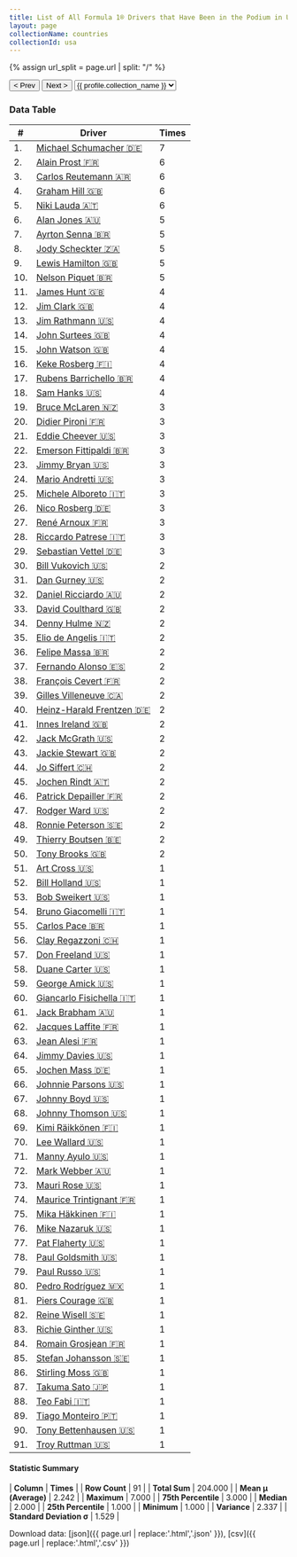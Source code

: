 ```yaml
---
title: List of All Formula 1® Drivers that Have Been in the Podium in USA by Number of Times
layout: page
collectionName: countries
collectionId: usa
---
```


{% assign url_split = page.url | split: "/" %}
<div id="collection-navigation">
<button onclick="selector.options[selector.selectedIndex-1].value && (window.location = selector.options[selector.selectedIndex-1].value);">&lt; Prev</button>
<button onclick="selector.options[selector.selectedIndex+1].value && (window.location = selector.options[selector.selectedIndex+1].value);">Next &gt;</button>
<select id="selector" onchange="this.options[this.selectedIndex].value && (window.location = this.options[this.selectedIndex].value);">
  {% for collectionId in site.data[page.collectionName].refs %}
    {% if collectionId == page.collectionId %}
      {% assign selected = "selected" %}
    {% else %}
      {% assign selected = "" %}
    {% endif %}
    {% assign profile = site.data[page.collectionName][collectionId].profile %}
    <option value="/f1/{{ page.collectionName }}/{{ collectionId }}/{{ url_split[4] }}" {{ selected }}>{{ profile.collection_name }}</option>
  {% endfor %}
</select>
</div>

<canvas id="chart" width="400" height="180"></canvas>
<script>
var data = {
    "datasets": [
        {
            "backgroundColor": [
                "#9C8E8D",
                "#9C8E8D",
                "#9C8E8D",
                "#9C8E8D",
                "#9C8E8D",
                "#9C8E8D",
                "#9C8E8D",
                "#9C8E8D",
                "#9C8E8D",
                "#9C8E8D",
                "#9C8E8D",
                "#9C8E8D",
                "#9C8E8D",
                "#9C8E8D",
                "#9C8E8D",
                "#9C8E8D",
                "#9C8E8D",
                "#9C8E8D",
                "#9C8E8D",
                "#9C8E8D",
                "#9C8E8D",
                "#9C8E8D",
                "#9C8E8D",
                "#9C8E8D",
                "#9C8E8D",
                "#9C8E8D",
                "#9C8E8D",
                "#9C8E8D",
                "#9C8E8D",
                "#9C8E8D",
                "#9C8E8D",
                "#9C8E8D",
                "#9C8E8D",
                "#9C8E8D",
                "#9C8E8D",
                "#9C8E8D",
                "#9C8E8D",
                "#9C8E8D",
                "#9C8E8D",
                "#9C8E8D",
                "#9C8E8D",
                "#9C8E8D",
                "#9C8E8D",
                "#9C8E8D",
                "#9C8E8D",
                "#9C8E8D",
                "#9C8E8D",
                "#9C8E8D",
                "#9C8E8D",
                "#9C8E8D",
                "#9C8E8D",
                "#9C8E8D",
                "#9C8E8D",
                "#9C8E8D",
                "#9C8E8D",
                "#9C8E8D",
                "#9C8E8D",
                "#9C8E8D",
                "#9C8E8D",
                "#9C8E8D",
                "#9C8E8D",
                "#9C8E8D",
                "#9C8E8D",
                "#9C8E8D",
                "#9C8E8D",
                "#9C8E8D",
                "#9C8E8D",
                "#9C8E8D",
                "#9C8E8D",
                "#9C8E8D",
                "#9C8E8D",
                "#9C8E8D",
                "#9C8E8D",
                "#9C8E8D",
                "#9C8E8D",
                "#9C8E8D",
                "#9C8E8D",
                "#9C8E8D",
                "#9C8E8D",
                "#9C8E8D",
                "#9C8E8D",
                "#9C8E8D",
                "#9C8E8D",
                "#9C8E8D",
                "#9C8E8D",
                "#9C8E8D",
                "#9C8E8D",
                "#9C8E8D",
                "#9C8E8D",
                "#9C8E8D",
                "#9C8E8D"
            ],
            "borderColor": [
                "#1D181E",
                "#1D181E",
                "#1D181E",
                "#1D181E",
                "#1D181E",
                "#1D181E",
                "#1D181E",
                "#1D181E",
                "#1D181E",
                "#1D181E",
                "#1D181E",
                "#1D181E",
                "#1D181E",
                "#1D181E",
                "#1D181E",
                "#1D181E",
                "#1D181E",
                "#1D181E",
                "#1D181E",
                "#1D181E",
                "#1D181E",
                "#1D181E",
                "#1D181E",
                "#1D181E",
                "#1D181E",
                "#1D181E",
                "#1D181E",
                "#1D181E",
                "#1D181E",
                "#1D181E",
                "#1D181E",
                "#1D181E",
                "#1D181E",
                "#1D181E",
                "#1D181E",
                "#1D181E",
                "#1D181E",
                "#1D181E",
                "#1D181E",
                "#1D181E",
                "#1D181E",
                "#1D181E",
                "#1D181E",
                "#1D181E",
                "#1D181E",
                "#1D181E",
                "#1D181E",
                "#1D181E",
                "#1D181E",
                "#1D181E",
                "#1D181E",
                "#1D181E",
                "#1D181E",
                "#1D181E",
                "#1D181E",
                "#1D181E",
                "#1D181E",
                "#1D181E",
                "#1D181E",
                "#1D181E",
                "#1D181E",
                "#1D181E",
                "#1D181E",
                "#1D181E",
                "#1D181E",
                "#1D181E",
                "#1D181E",
                "#1D181E",
                "#1D181E",
                "#1D181E",
                "#1D181E",
                "#1D181E",
                "#1D181E",
                "#1D181E",
                "#1D181E",
                "#1D181E",
                "#1D181E",
                "#1D181E",
                "#1D181E",
                "#1D181E",
                "#1D181E",
                "#1D181E",
                "#1D181E",
                "#1D181E",
                "#1D181E",
                "#1D181E",
                "#1D181E",
                "#1D181E",
                "#1D181E",
                "#1D181E",
                "#1D181E"
            ],
            "borderWidth": 1,
            "data": [
                7.0,
                6.0,
                6.0,
                6.0,
                6.0,
                5.0,
                5.0,
                5.0,
                5.0,
                5.0,
                4.0,
                4.0,
                4.0,
                4.0,
                4.0,
                4.0,
                4.0,
                4.0,
                3.0,
                3.0,
                3.0,
                3.0,
                3.0,
                3.0,
                3.0,
                3.0,
                3.0,
                3.0,
                3.0,
                2.0,
                2.0,
                2.0,
                2.0,
                2.0,
                2.0,
                2.0,
                2.0,
                2.0,
                2.0,
                2.0,
                2.0,
                2.0,
                2.0,
                2.0,
                2.0,
                2.0,
                2.0,
                2.0,
                2.0,
                2.0,
                1.0,
                1.0,
                1.0,
                1.0,
                1.0,
                1.0,
                1.0,
                1.0,
                1.0,
                1.0,
                1.0,
                1.0,
                1.0,
                1.0,
                1.0,
                1.0,
                1.0,
                1.0,
                1.0,
                1.0,
                1.0,
                1.0,
                1.0,
                1.0,
                1.0,
                1.0,
                1.0,
                1.0,
                1.0,
                1.0,
                1.0,
                1.0,
                1.0,
                1.0,
                1.0,
                1.0,
                1.0,
                1.0,
                1.0,
                1.0,
                1.0
            ],
            "label": "Times"
        }
    ],
    "labels": [
        "Michael Schumacher",
        "Alain Prost",
        "Carlos Reutemann",
        "Graham Hill",
        "Niki Lauda",
        "Alan Jones",
        "Ayrton Senna",
        "Jody Scheckter",
        "Lewis Hamilton",
        "Nelson Piquet",
        "James Hunt",
        "Jim Clark",
        "Jim Rathmann",
        "John Surtees",
        "John Watson",
        "Keke Rosberg",
        "Rubens Barrichello",
        "Sam Hanks",
        "Bruce McLaren",
        "Didier Pironi",
        "Eddie Cheever",
        "Emerson Fittipaldi",
        "Jimmy Bryan",
        "Mario Andretti",
        "Michele Alboreto",
        "Nico Rosberg",
        "René Arnoux",
        "Riccardo Patrese",
        "Sebastian Vettel",
        "Bill Vukovich",
        "Dan Gurney",
        "Daniel Ricciardo",
        "David Coulthard",
        "Denny Hulme",
        "Elio de Angelis",
        "Felipe Massa",
        "Fernando Alonso",
        "François Cevert",
        "Gilles Villeneuve",
        "Heinz-Harald Frentzen",
        "Innes Ireland",
        "Jack McGrath",
        "Jackie Stewart",
        "Jo Siffert",
        "Jochen Rindt",
        "Patrick Depailler",
        "Rodger Ward",
        "Ronnie Peterson",
        "Thierry Boutsen",
        "Tony Brooks",
        "Art Cross",
        "Bill Holland",
        "Bob Sweikert",
        "Bruno Giacomelli",
        "Carlos Pace",
        "Clay Regazzoni",
        "Don Freeland",
        "Duane Carter",
        "George Amick",
        "Giancarlo Fisichella",
        "Jack Brabham",
        "Jacques Laffite",
        "Jean Alesi",
        "Jimmy Davies",
        "Jochen Mass",
        "Johnnie Parsons",
        "Johnny Boyd",
        "Johnny Thomson",
        "Kimi Räikkönen",
        "Lee Wallard",
        "Manny Ayulo",
        "Mark Webber",
        "Mauri Rose",
        "Maurice Trintignant",
        "Mika Häkkinen",
        "Mike Nazaruk",
        "Pat Flaherty",
        "Paul Goldsmith",
        "Paul Russo",
        "Pedro Rodríguez",
        "Piers Courage",
        "Reine Wisell",
        "Richie Ginther",
        "Romain Grosjean",
        "Stefan Johansson",
        "Stirling Moss",
        "Takuma Sato",
        "Teo Fabi",
        "Tiago Monteiro",
        "Tony Bettenhausen",
        "Troy Ruttman"
    ]
};
var options = {
  legend: {
    display: false
  },
  scales: {
    xAxes: [{
      ticks: {
        beginAtZero: true,
        maxRotation: 180,
        display: window.innerWidth > 800
      }
    }],
    yAxes: [{
      ticks: {
        beginAtZero: true
      }
    }]
  },
  onResize: function(chart, size) {
    chart.options.scales.xAxes[0].ticks.display = size.width > 800;
  }
};
var chart = new Chart("chart", {
    data: data,
    type: 'bar',
    options: options
});
</script>



### Data Table

| # | Driver | Times |
|--|--|--|
| 1. | [Michael Schumacher 🇩🇪](/f1/drivers/michael_schumacher) | 7 |
| 2. | [Alain Prost 🇫🇷](/f1/drivers/prost) | 6 |
| 3. | [Carlos Reutemann 🇦🇷](/f1/drivers/reutemann) | 6 |
| 4. | [Graham Hill 🇬🇧](/f1/drivers/hill) | 6 |
| 5. | [Niki Lauda 🇦🇹](/f1/drivers/lauda) | 6 |
| 6. | [Alan Jones 🇦🇺](/f1/drivers/jones) | 5 |
| 7. | [Ayrton Senna 🇧🇷](/f1/drivers/senna) | 5 |
| 8. | [Jody Scheckter 🇿🇦](/f1/drivers/scheckter) | 5 |
| 9. | [Lewis Hamilton 🇬🇧](/f1/drivers/hamilton) | 5 |
| 10. | [Nelson Piquet 🇧🇷](/f1/drivers/piquet) | 5 |
| 11. | [James Hunt 🇬🇧](/f1/drivers/hunt) | 4 |
| 12. | [Jim Clark 🇬🇧](/f1/drivers/clark) | 4 |
| 13. | [Jim Rathmann 🇺🇸](/f1/drivers/rathmann) | 4 |
| 14. | [John Surtees 🇬🇧](/f1/drivers/surtees) | 4 |
| 15. | [John Watson 🇬🇧](/f1/drivers/watson) | 4 |
| 16. | [Keke Rosberg 🇫🇮](/f1/drivers/keke_rosberg) | 4 |
| 17. | [Rubens Barrichello 🇧🇷](/f1/drivers/barrichello) | 4 |
| 18. | [Sam Hanks 🇺🇸](/f1/drivers/hanks) | 4 |
| 19. | [Bruce McLaren 🇳🇿](/f1/drivers/mclaren) | 3 |
| 20. | [Didier Pironi 🇫🇷](/f1/drivers/pironi) | 3 |
| 21. | [Eddie Cheever 🇺🇸](/f1/drivers/cheever) | 3 |
| 22. | [Emerson Fittipaldi 🇧🇷](/f1/drivers/emerson_fittipaldi) | 3 |
| 23. | [Jimmy Bryan 🇺🇸](/f1/drivers/bryan) | 3 |
| 24. | [Mario Andretti 🇺🇸](/f1/drivers/mario_andretti) | 3 |
| 25. | [Michele Alboreto 🇮🇹](/f1/drivers/alboreto) | 3 |
| 26. | [Nico Rosberg 🇩🇪](/f1/drivers/rosberg) | 3 |
| 27. | [René Arnoux 🇫🇷](/f1/drivers/arnoux) | 3 |
| 28. | [Riccardo Patrese 🇮🇹](/f1/drivers/patrese) | 3 |
| 29. | [Sebastian Vettel 🇩🇪](/f1/drivers/vettel) | 3 |
| 30. | [Bill Vukovich 🇺🇸](/f1/drivers/vukovich) | 2 |
| 31. | [Dan Gurney 🇺🇸](/f1/drivers/gurney) | 2 |
| 32. | [Daniel Ricciardo 🇦🇺](/f1/drivers/ricciardo) | 2 |
| 33. | [David Coulthard 🇬🇧](/f1/drivers/coulthard) | 2 |
| 34. | [Denny Hulme 🇳🇿](/f1/drivers/hulme) | 2 |
| 35. | [Elio de Angelis 🇮🇹](/f1/drivers/angelis) | 2 |
| 36. | [Felipe Massa 🇧🇷](/f1/drivers/massa) | 2 |
| 37. | [Fernando Alonso 🇪🇸](/f1/drivers/alonso) | 2 |
| 38. | [François Cevert 🇫🇷](/f1/drivers/cevert) | 2 |
| 39. | [Gilles Villeneuve 🇨🇦](/f1/drivers/gilles_villeneuve) | 2 |
| 40. | [Heinz-Harald Frentzen 🇩🇪](/f1/drivers/frentzen) | 2 |
| 41. | [Innes Ireland 🇬🇧](/f1/drivers/ireland) | 2 |
| 42. | [Jack McGrath 🇺🇸](/f1/drivers/mcgrath) | 2 |
| 43. | [Jackie Stewart 🇬🇧](/f1/drivers/stewart) | 2 |
| 44. | [Jo Siffert 🇨🇭](/f1/drivers/siffert) | 2 |
| 45. | [Jochen Rindt 🇦🇹](/f1/drivers/rindt) | 2 |
| 46. | [Patrick Depailler 🇫🇷](/f1/drivers/depailler) | 2 |
| 47. | [Rodger Ward 🇺🇸](/f1/drivers/ward) | 2 |
| 48. | [Ronnie Peterson 🇸🇪](/f1/drivers/peterson) | 2 |
| 49. | [Thierry Boutsen 🇧🇪](/f1/drivers/boutsen) | 2 |
| 50. | [Tony Brooks 🇬🇧](/f1/drivers/brooks) | 2 |
| 51. | [Art Cross 🇺🇸](/f1/drivers/cross) | 1 |
| 52. | [Bill Holland 🇺🇸](/f1/drivers/holland) | 1 |
| 53. | [Bob Sweikert 🇺🇸](/f1/drivers/sweikert) | 1 |
| 54. | [Bruno Giacomelli 🇮🇹](/f1/drivers/giacomelli) | 1 |
| 55. | [Carlos Pace 🇧🇷](/f1/drivers/pace) | 1 |
| 56. | [Clay Regazzoni 🇨🇭](/f1/drivers/regazzoni) | 1 |
| 57. | [Don Freeland 🇺🇸](/f1/drivers/freeland) | 1 |
| 58. | [Duane Carter 🇺🇸](/f1/drivers/darter) | 1 |
| 59. | [George Amick 🇺🇸](/f1/drivers/george_amick) | 1 |
| 60. | [Giancarlo Fisichella 🇮🇹](/f1/drivers/fisichella) | 1 |
| 61. | [Jack Brabham 🇦🇺](/f1/drivers/jack_brabham) | 1 |
| 62. | [Jacques Laffite 🇫🇷](/f1/drivers/laffite) | 1 |
| 63. | [Jean Alesi 🇫🇷](/f1/drivers/alesi) | 1 |
| 64. | [Jimmy Davies 🇺🇸](/f1/drivers/davies) | 1 |
| 65. | [Jochen Mass 🇩🇪](/f1/drivers/mass) | 1 |
| 66. | [Johnnie Parsons 🇺🇸](/f1/drivers/parsons) | 1 |
| 67. | [Johnny Boyd 🇺🇸](/f1/drivers/boyd) | 1 |
| 68. | [Johnny Thomson 🇺🇸](/f1/drivers/thomson) | 1 |
| 69. | [Kimi Räikkönen 🇫🇮](/f1/drivers/raikkonen) | 1 |
| 70. | [Lee Wallard 🇺🇸](/f1/drivers/wallard) | 1 |
| 71. | [Manny Ayulo 🇺🇸](/f1/drivers/ayulo) | 1 |
| 72. | [Mark Webber 🇦🇺](/f1/drivers/webber) | 1 |
| 73. | [Mauri Rose 🇺🇸](/f1/drivers/rose) | 1 |
| 74. | [Maurice Trintignant 🇫🇷](/f1/drivers/trintignant) | 1 |
| 75. | [Mika Häkkinen 🇫🇮](/f1/drivers/hakkinen) | 1 |
| 76. | [Mike Nazaruk 🇺🇸](/f1/drivers/nazaruk) | 1 |
| 77. | [Pat Flaherty 🇺🇸](/f1/drivers/flaherty) | 1 |
| 78. | [Paul Goldsmith 🇺🇸](/f1/drivers/goldsmith) | 1 |
| 79. | [Paul Russo 🇺🇸](/f1/drivers/paul_russo) | 1 |
| 80. | [Pedro Rodríguez 🇲🇽](/f1/drivers/rodriguez) | 1 |
| 81. | [Piers Courage 🇬🇧](/f1/drivers/courage) | 1 |
| 82. | [Reine Wisell 🇸🇪](/f1/drivers/wisell) | 1 |
| 83. | [Richie Ginther 🇺🇸](/f1/drivers/ginther) | 1 |
| 84. | [Romain Grosjean 🇫🇷](/f1/drivers/grosjean) | 1 |
| 85. | [Stefan Johansson 🇸🇪](/f1/drivers/johansson) | 1 |
| 86. | [Stirling Moss 🇬🇧](/f1/drivers/moss) | 1 |
| 87. | [Takuma Sato 🇯🇵](/f1/drivers/sato) | 1 |
| 88. | [Teo Fabi 🇮🇹](/f1/drivers/fabi) | 1 |
| 89. | [Tiago Monteiro 🇵🇹](/f1/drivers/monteiro) | 1 |
| 90. | [Tony Bettenhausen 🇺🇸](/f1/drivers/bettenhausen) | 1 |
| 91. | [Troy Ruttman 🇺🇸](/f1/drivers/ruttman) | 1 |

#### Statistic Summary

| **Column** | **Times** |
| **Row Count** | 91 |
| **Total Sum** | 204.000 |
| **Mean μ (Average)** | 2.242 |
| **Maximum** | 7.000 |
| **75th Percentile** | 3.000 |
| **Median** | 2.000 |
| **25th Percentile** | 1.000 |
| **Minimum** | 1.000 |
| **Variance** | 2.337 |
| **Standard Deviation σ** | 1.529 |

Download data: [json]({{ page.url | replace:'.html','.json' }}), [csv]({{ page.url | replace:'.html','.csv' }})
